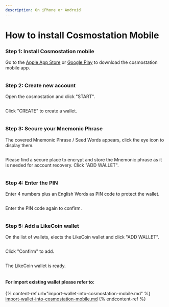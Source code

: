 ```yaml
---
description: On iPhone or Android
---
```


# How to install Cosmostation Mobile

### Step 1: Install Cosmostation mobile

Go to the [Apple App Store](https://apps.apple.com/us/app/cosmostation/id1459830339) or [Google Play](https://play.google.com/store/apps/details?id=wannabit.io.cosmostaion\&hl=en\_US\&gl=US) to download the cosmostation mobile app.

<figure><img src="../../../.gitbook/assets/Cosmostation mobile create wallet 1.png" alt=""><figcaption></figcaption></figure>

### Step 2: Create new account

Open the cosmostation and click "START".

<figure><img src="../../../.gitbook/assets/Cosmostation mobile create wallet 2.png" alt=""><figcaption></figcaption></figure>

Click "CREATE" to create a wallet.

<figure><img src="../../../.gitbook/assets/Cosmostation mobile create wallet 3.png" alt=""><figcaption></figcaption></figure>

### Step 3: Secure your Mnemonic Phrase

The covered Mnemonic Phrase / Seed Words appears, click the eye icon to display them.

<figure><img src="../../../.gitbook/assets/Cosmostation mobile create wallet 4.jpg" alt=""><figcaption></figcaption></figure>

Please find a secure place to encrypt and store the Mnemonic phrase as it is needed for account recovery. Click "ADD WALLET".

<figure><img src="../../../.gitbook/assets/Cosmostation mobile create wallet 5.jpg" alt=""><figcaption></figcaption></figure>

### Step 4: Enter the PIN

Enter 4 numbers plus an English Words as PIN code to protect the wallet.

<figure><img src="../../../.gitbook/assets/Cosmostation mobile create wallet 6.png" alt=""><figcaption></figcaption></figure>

Enter the PIN code again to confirm.

<figure><img src="../../../.gitbook/assets/Cosmostation mobile create wallet 7.png" alt=""><figcaption></figcaption></figure>

### Step 5: Add a LikeCoin wallet

On the list of wallets, elects the LikeCoin wallet and click "ADD WALLET".

<figure><img src="../../../.gitbook/assets/Cosmostation mobile create wallet 8.png" alt=""><figcaption></figcaption></figure>

Click "Confirm" to add.

<figure><img src="../../../.gitbook/assets/Cosmostation mobile create wallet 9.png" alt=""><figcaption></figcaption></figure>

The LikeCoin wallet is ready.

<figure><img src="../../../.gitbook/assets/Cosmostation mobile create wallet 10.png" alt=""><figcaption></figcaption></figure>

#### For import existing wallet please refer to:

{% content-ref url="import-wallet-into-cosmostation-mobile.md" %}
[import-wallet-into-cosmostation-mobile.md](import-wallet-into-cosmostation-mobile.md)
{% endcontent-ref %}
